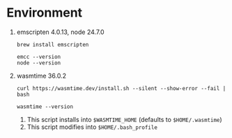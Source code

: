 # Environment

1. emscripten 4.0.13, node 24.7.0

       brew install emscripten

       emcc --version
       node --version

1. wasmtime 36.0.2

       curl https://wasmtime.dev/install.sh --silent --show-error --fail | bash

       wasmtime --version

    1. This script installs into `$WASMTIME_HOME` (defaults to `$HOME/.wasmtime`)
    1. This script modifies into `$HOME/.bash_profile`
